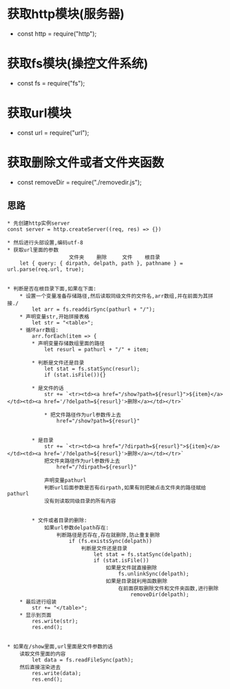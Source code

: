 ###
# 获取http模块(服务器)
- const http = require("http");
# 获取fs模块(操控文件系统)
- const fs = require("fs");
# 获取url模块
- const url = require("url");
# 获取删除文件或者文件夹函数
- const removeDir = require("./removedir.js");

## 思路
    * 先创建http实例server
    const server = http.createServer((req, res) => {})

    * 然后进行头部设置,编码utf-8
    * 获取url里面的参数
                        文件夹    删除     文件    根目录
        let { query: { dirpath, delpath, path }, pathname } = url.parse(req.url, true);
    

    * 判断是否在根目录下面,如果在下面:
        * 设置一个变量准备存储路径,然后读取同级文件的文件名,arr数组,并在前面为其拼接./
            let arr = fs.readdirSync(pathurl + "/"); 
        * 声明变量str,开始拼接表格
            let str = "<table>";
        * 循环arr数组:
            arr.forEach(item => {
            * 声明变量存储数组里面的路径  
                let resurl = pathurl + "/" + item;
            
            * 判断是文件还是目录
                let stat = fs.statSync(resurl);
                if (stat.isFile()){}

            * 是文件的话
                str += `<tr><td><a href="/show?path=${resurl}">${item}</a></td><td><a href='/?delpath=${resurl}'>删除</a></td></tr>`

                * 把文件路径作为url参数传上去
                    href="/show?path=${resurl}"
                

            * 是目录
                str += `<tr><td><a href="/?dirpath=${resurl}">${item}</a></td><td><a href='/?delpath=${resurl}'>删除</a></td></tr>`
                把文件夹路径作为url参数传上去
                    href="/?dirpath=${resurl}"

                声明变量pathurl
                判断url后面参数是否有dirpath,如果有则把被点击文件夹的路径赋给pathurl
                没有则读取同级目录的所有内容


            * 文件或者目录的删除:
                如果url参数delpath存在:
                    判断路径是否存在,存在就删除,防止重复删除
                        if (fs.existsSync(delpath))
                            判断是文件还是目录
                                let stat = fs.statSync(delpath);
                                if (stat.isFile())
                                    如果是文件就直接删除
                                        fs.unlinkSync(delpath);
                                    如果是目录就利用函数删除
                                        在前面获取删除文件和文件夹函数,进行删除
                                            removeDir(delpath);
        * 最后进行组装
            str += "</table>";
        * 显示到页面
            res.write(str);
            res.end();
    

    * 如果在/show里面,url里面是文件参数的话
        读取文件里面的内容
            let data = fs.readFileSync(path);
        然后直接渲染进去
            res.write(data);
            res.end();

